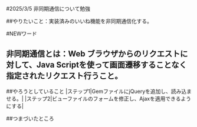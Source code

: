 #2025/3/5 非同期通信について勉強

##やりたいこと：実装済みのいいね機能を非同期通信化する。

#NEWワード
## 非同期通信とは：Web ブラウザからのリクエストに対して、Java Scriptを使って画面遷移することなく指定されたリクエスト行うこと。

##やろうとしていること
|ステップ1|GemファイルにjQueryを追加し、読み込ませる。|
|ステップ2|ビューファイルのフォームを修正し、Ajaxを適用できるようにする|


##つまづいたところ


